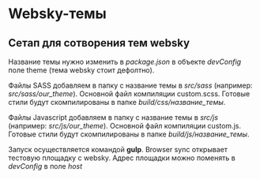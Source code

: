 # Websky-темы
## Сетап для сотворения тем websky

Название темы нужно изменить в *package.json* в объекте *devConfig* поле theme (тема websky стоит дефолтно).

Файлы SASS добавляем в папку с название темы в *src/sass* (например: *src/sass/our_theme*). Основной файл компиляции custom.scss. Готовые стили будут скомпилированы в папке *build/css/название_темы*.

Файлы Javascript добавляем в папку с название темы в *src/js* (например: *src/js/our_theme*). Основной файл компиляции custom.js. Готовые стили будут скомпилированы в папке *build/js/название_темы*.

Запуск осуществляется командой **gulp**. Browser sync открывает тестовую площадку с websky. Адрес площадки можно поменять в *devConfig* в поле *host*
